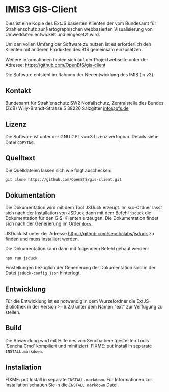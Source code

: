 IMIS3 GIS-Client
===========
Dies ist eine Kopie des ExtJS basierten Klienten der vom Bundesamt für Strahlenschutz zur kartographischen webbasierten Visualisierung von Umweltdaten entwickelt und eingesetzt wird.

Um den vollen Umfang der Software zu nutzen ist es erforderlich den Klienten mit anderen Produkten des BfS gemeinsam einzusetzen.

Weitere Informationen finden sich auf der Projektwebseite unter
der Adresse: https://github.com/OpenBfS/gis-client

Die Software entsteht im Rahmen der Neuentwicklung des IMIS (in v3).

Kontakt
-------
Bundesamt für Strahlenschutz
SW2 Notfallschutz, Zentralstelle des Bundes (ZdB)
Willy-Brandt-Strasse 5
38226 Salzgitter
info@bfs.de

Lizenz
------
Die Software ist unter der GNU GPL v>=3 Lizenz verfügbar. Details siehe Datei `COPYING`.

Quelltext
---------
Die Quelldateien lassen sich wie folgt auschecken:
```
git clone https://github.com/OpenBfS/gis-client.git
```

Dokumentation
-------------
Die Dokumentation wird mit dem Tool JSDuck erzeugt.
Im src-Ordner lässt sich nach der Installation von JSDuck dann mit dem
Befehl `jsduck` die Dokumentation für den GIS-Klienten erzeugen.
Die Dokumentation findet sich nach der Generierung im Order `docs`.

JSDuck ist unter der Adresse https://github.com/senchalabs/jsduck
zu finden und muss installiert werden.

Die Dokumentation kann dann mit folgendem Befehl gebaut werden:

```
npm run jsduck
```

Einstellungen bezüglich der Generierung der Dokumentation sind in der Datei
`jsduck-config.json` hinterlegt.

Entwicklung
-----------
Für die Entwicklung ist es notwendig in dem Wurzelordner die ExtJS-Bibliothek
in der Version >=6.2.0 unter dem Namen "ext" zur Verfügung zu stellen.

Build
-----
Die Anwendung wird mit Hilfe des von Sencha bereitgestellten Tools 'Sencha Cmd'
kompiliert und minifiziert.
FIXME: put Install in separate `INSTALL.markdown`.

Installation
------------
FIXME: put Install in separate `INSTALL.markdown`.
Für Informationen zur Installation schauen Sie in die `INSTALL.markdown` Datei.
